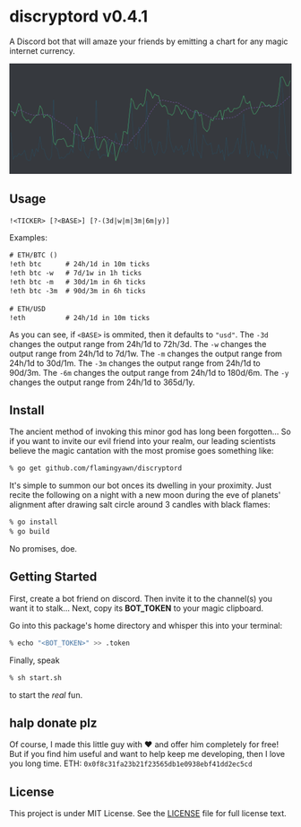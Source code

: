 discryptord v0.4.1
===========

A Discord bot that will amaze your friends by emitting a chart for any magic internet currency.

![Example](assets/graph.png)

## Usage

```run
!<TICKER> [?<BASE>] [?-(3d|w|m|3m|6m|y)]
```

Examples:
```run
# ETH/BTC ()
!eth btc      # 24h/1d in 10m ticks 
!eth btc -w   # 7d/1w in 1h ticks
!eth btc -m   # 30d/1m in 6h ticks
!eth btc -3m  # 90d/3m in 6h ticks

# ETH/USD
!eth          # 24h/1d in 10m ticks 
```

As you can see, if `<BASE>` is ommited, then it defaults to `"usd"`.
The `-3d` changes the output range from 24h/1d to 72h/3d. 
The `-w`  changes the output range from 24h/1d to 7d/1w. 
The `-m`  changes the output range from 24h/1d to 30d/1m. 
The `-3m` changes the output range from 24h/1d to 90d/3m. 
The `-6m` changes the output range from 24h/1d to 180d/6m. 
The `-y`  changes the output range from 24h/1d to 365d/1y. 

## Install

The ancient method of invoking this minor god has long been forgotten...
So if you want to invite our evil friend into your realm, our leading scientists believe the magic cantation with the most promise goes something like:

```zsh
% go get github.com/flamingyawn/discryptord
```

It's simple to summon our bot onces its dwelling in your proximity.
Just recite the following on a night with a new moon during the eve of planets' alignment after drawing salt circle around 3 candles with black flames:

```zsh
% go install
% go build
```

No promises, doe.

## Getting Started

First, create a bot friend on discord.
Then invite it to the channel(s) you want it to stalk...
Next, copy its **BOT_TOKEN** to your magic clipboard.

Go into this package's home directory and whisper this into your terminal:

```zsh
% echo "<BOT_TOKEN>" >> .token
```

Finally, speak

```zsh
% sh start.sh
```

to start the _real_ fun.

## halp donate plz

Of course, I made this little guy with :heart: and offer him completely for free!
But if you find him useful and want to help keep me developing, then I love you long time.
ETH: `0x0f8c31fa23b21f23565db1e0938ebf41dd2ec5cd`

## License

This project is under MIT License. See the [LICENSE](LICENSE) file for full license text.
